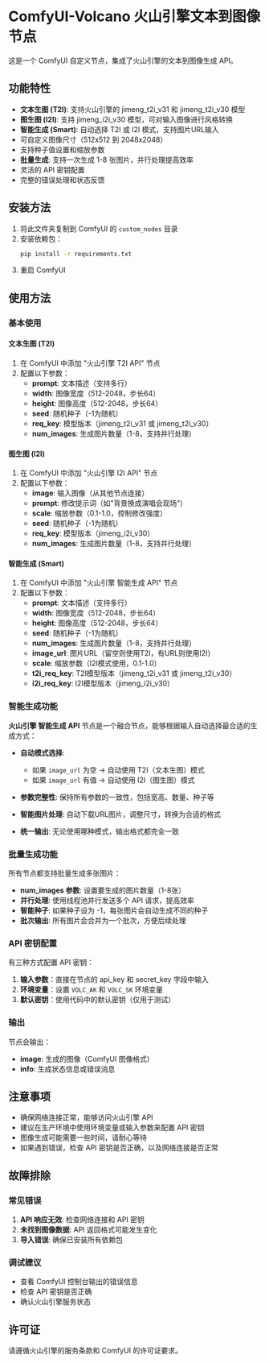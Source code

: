# ComfyUI-Volcano 火山引擎文本到图像节点

这是一个 ComfyUI 自定义节点，集成了火山引擎的文本到图像生成 API。

## 功能特性

- **文本生图 (T2I)**: 支持火山引擎的 jimeng_t2i_v31 和 jimeng_t2i_v30 模型
- **图生图 (I2I)**: 支持 jimeng_i2i_v30 模型，可对输入图像进行风格转换
- **智能生成 (Smart)**: 自动选择 T2I 或 I2I 模式，支持图片URL输入
- 可自定义图像尺寸（512x512 到 2048x2048）
- 支持种子值设置和缩放参数
- **批量生成**: 支持一次生成 1-8 张图片，并行处理提高效率
- 灵活的 API 密钥配置
- 完整的错误处理和状态反馈

## 安装方法

1. 将此文件夹复制到 ComfyUI 的 `custom_nodes` 目录
2. 安装依赖包：
   ```bash
   pip install -r requirements.txt
   ```
3. 重启 ComfyUI

## 使用方法

### 基本使用

#### 文本生图 (T2I)
1. 在 ComfyUI 中添加 "火山引擎 T2I API" 节点
2. 配置以下参数：
   - **prompt**: 文本描述（支持多行）
   - **width**: 图像宽度（512-2048，步长64）
   - **height**: 图像高度（512-2048，步长64）
   - **seed**: 随机种子（-1为随机）
   - **req_key**: 模型版本（jimeng_t2i_v31 或 jimeng_t2i_v30）
   - **num_images**: 生成图片数量（1-8，支持并行处理）

#### 图生图 (I2I)
1. 在 ComfyUI 中添加 "火山引擎 I2I API" 节点
2. 配置以下参数：
   - **image**: 输入图像（从其他节点连接）
   - **prompt**: 修改提示词（如"背景换成演唱会现场"）
   - **scale**: 缩放参数（0.1-1.0，控制修改强度）
   - **seed**: 随机种子（-1为随机）
   - **req_key**: 模型版本（jimeng_i2i_v30）
   - **num_images**: 生成图片数量（1-8，支持并行处理）

#### 智能生成 (Smart)
1. 在 ComfyUI 中添加 "火山引擎 智能生成 API" 节点
2. 配置以下参数：
   - **prompt**: 文本描述（支持多行）
   - **width**: 图像宽度（512-2048，步长64）
   - **height**: 图像高度（512-2048，步长64）
   - **seed**: 随机种子（-1为随机）
   - **num_images**: 生成图片数量（1-8，支持并行处理）
   - **image_url**: 图片URL（留空则使用T2I，有URL则使用I2I）
   - **scale**: 缩放参数（I2I模式使用，0.1-1.0）
   - **t2i_req_key**: T2I模型版本（jimeng_t2i_v31 或 jimeng_t2i_v30）
   - **i2i_req_key**: I2I模型版本（jimeng_i2i_v30）

### 智能生成功能

**火山引擎 智能生成 API** 节点是一个融合节点，能够根据输入自动选择最合适的生成方式：

- **自动模式选择**: 
  - 如果 `image_url` 为空 → 自动使用 T2I（文本生图）模式
  - 如果 `image_url` 有值 → 自动使用 I2I（图生图）模式
  
- **参数完整性**: 保持所有参数的一致性，包括宽高、数量、种子等
- **智能图片处理**: 自动下载URL图片，调整尺寸，转换为合适的格式
- **统一输出**: 无论使用哪种模式，输出格式都完全一致

### 批量生成功能

所有节点都支持批量生成多张图片：

- **num_images 参数**: 设置要生成的图片数量（1-8张）
- **并行处理**: 使用线程池并行发送多个 API 请求，提高效率
- **智能种子**: 如果种子设为 -1，每张图片会自动生成不同的种子
- **批次输出**: 所有图片会合并为一个批次，方便后续处理

### API 密钥配置

有三种方式配置 API 密钥：

1. **输入参数**：直接在节点的 api_key 和 secret_key 字段中输入
2. **环境变量**：设置 `VOLC_AK` 和 `VOLC_SK` 环境变量
3. **默认密钥**：使用代码中的默认密钥（仅用于测试）

### 输出

节点会输出：
- **image**: 生成的图像（ComfyUI 图像格式）
- **info**: 生成状态信息或错误消息

## 注意事项

- 确保网络连接正常，能够访问火山引擎 API
- 建议在生产环境中使用环境变量或输入参数来配置 API 密钥
- 图像生成可能需要一些时间，请耐心等待
- 如果遇到错误，检查 API 密钥是否正确，以及网络连接是否正常

## 故障排除

### 常见错误

1. **API 响应无效**: 检查网络连接和 API 密钥
2. **未找到图像数据**: API 返回格式可能发生变化
3. **导入错误**: 确保已安装所有依赖包

### 调试建议

- 查看 ComfyUI 控制台输出的错误信息
- 检查 API 密钥是否正确
- 确认火山引擎服务状态

## 许可证

请遵循火山引擎的服务条款和 ComfyUI 的许可证要求。 